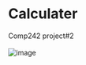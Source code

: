 # Calculater
Comp242 project#2
<br><br>
![image](https://user-images.githubusercontent.com/102483320/227715394-9b0991c1-61ea-4e75-abe0-73740ace8a14.png)

